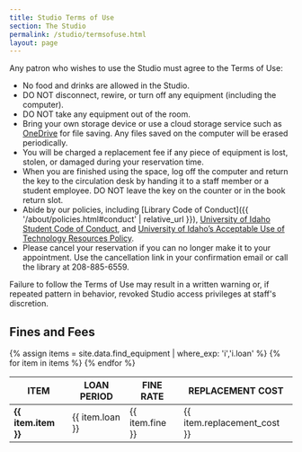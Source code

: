 ```yaml
---
title: Studio Terms of Use
section: The Studio
permalink: /studio/termsofuse.html
layout: page
---
```

 
Any patron who wishes to use the Studio must agree to the Terms of Use: 

- No food and drinks are allowed in the Studio.
- DO NOT disconnect, rewire, or turn off any equipment (including the computer). 
- DO NOT take any equipment out of the room. 
- Bring your own storage device or use a cloud storage service such as <a href="https://onedrive.uidaho.edu/" target="_blank" rel="noopener">OneDrive</a> for file saving. Any files saved on the computer will be erased periodically. 
- You will be charged a replacement fee if any piece of equipment is lost, stolen, or damaged during your reservation time. 
- When you are finished using the space, log off the computer and return the key to the circulation desk by handing it to a staff member or a student employee. DO NOT leave the key on the counter or in the book return slot.
- Abide by our policies, including [Library Code of Conduct]({{ '/about/policies.html#conduct' | relative_url }}), <a href="https://www.uidaho.edu/governance/policy/policies/fsh/2/2300" target="_blank" rel="noopener">University of Idaho Student Code of Conduct</a>, and <a href="https://www.uidaho.edu/governance/policy/policies/apm/30/12" target="_blank" rel="noopener">University of Idaho’s Acceptable Use of Technology Resources Policy</a>.  
- Please cancel your reservation if you can no longer make it to your appointment. Use the cancellation link in your confirmation email or call the library at 208-885-6559.

Failure to follow the Terms of Use may result in a written warning or, if repeated pattern in behavior, revoked Studio access privileges at staff's discretion.

## Fines and Fees
            
<table class="table table-bordered">
<thead class="thead-light">
    <tr>
    <th scope="col">ITEM</th>
    <th scope="col">LOAN PERIOD</th>
    <th scope="col">FINE RATE</th>
    <th scope="col">REPLACEMENT COST</th>
    </tr>
</thead>
<tbody>{% assign items = site.data.find_equipment | where_exp: 'i','i.loan' %}
    {% for item in items %}
    <tr>
    <td><strong>{{ item.item }}</strong></td>
    <td>{{ item.loan }}</td>
    <td>{{ item.fine }}</td>
    <td>{{ item.replacement_cost }}</td>
    </tr>
    {% endfor %}
</tbody>
</table>


